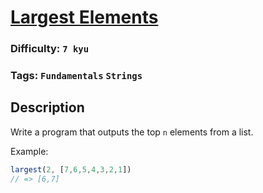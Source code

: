 # [Largest Elements](https://www.codewars.com/kata/53d32bea2f2a21f666000256)

### Difficulty: `7 kyu`

### Tags: `Fundamentals` `Strings`

## Description

Write a program that outputs the top `n` elements from a list.

Example:

```js
largest(2, [7,6,5,4,3,2,1])
// => [6,7]
```
